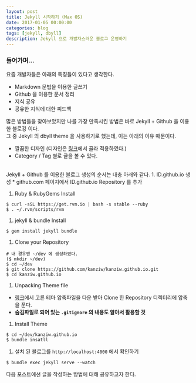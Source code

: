 ```yaml
---
layout: post  
title: Jekyll 시작하기 (Max OS)  
date: 2017-01-05 00:00:00  
categories: blog  
tags: [jekyll, dbyll]  
description: Jekyll 으로 개발자스러운 블로그 운영하기  
---
```


### 들어가며...
요즘 개발자들은 아래의 특징들이 있다고 생각한다.
* Markdown 문법을 이용한 글쓰기
* Github 을 이용한 문서 정리
* 지식 공유
* 공유한 지식에 대한 피드백

많은 방법들을 찾아보았지만 나를 가장 만족시킨 방법은 바로 Jekyll + Github 을 이용한 블로깅 이다.  
그 중 Jekyll 의 dbyll theme 을 사용하기로 했는데, 이는 아래의 이유 때문이다.
* 깔끔한 디자인 (디자인은 [링크](http://jekyllthemes.org/)에서 골라 적용하였다.)
* Category / Tag 별로 글을 볼 수 있다.

<br />
Jekyll + Github 를 이용한 블로그 생성의 순서는 대충 아래와 같다.
1. ID.github.io 생성
  * github.com 페이지에서 ID.github.io Repository 를 추가

1. Ruby & RubyGems Install
```
$ curl -sSL https://get.rvm.io | bash -s stable --ruby
$ . ~/.rvm/scripts/rvm
```

1. jekyll & bundle Install
```
$ gem install jekyll bundle
```

1. Clone your Repository
```
# 내 경우엔 ~/dev 에 생성하였다.
($ mkdir ~/dev)
$ cd ~/dev
$ git clone https://github.com/kanziw/kanziw.github.io.git
$ cd kanziw.github.io
```

1. Unpacking Theme file
  * [링크](http://jekyllthemes.org/)에서 고른 테마 압축파일을 다운 받아 Clone 한 Repository 디렉터리에 압축을 푼다.
  * **숨김파일로 되어 있는 `.gitignore` 의 내용도 알아서 활용할 것**

1. Install Theme
```
$ cd ~/dev/kanziw.github.io
$ bundle insatll
```

1. 설치 된 블로그를 `http://localhost:4000` 에서 확인하기
```
$ bundle exec jekyll serve --watch
```

다음 포스트에선 글을 작성하는 방법에 대해 공유하고자 한다.
